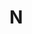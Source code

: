 # N

<script setup> 
    import { Propertys } from '@data/css/property.js'       
    const baseCssUrl = 'https://developer.mozilla.org/zh-CN/docs/Web/CSS/'       
    const { N } = Propertys  
                  
    //下面表格将使用自定义组件               
</script>   

<template v-for="item in N">
<Mcard :item=item :linkUrl=baseCssUrl></Mcard>
</template>